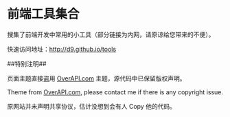 前端工具集合
=====

搜集了前端开发中常用的小工具（部分链接为内网，请原谅给您带来的不便）。

快速访问地址：http://d9.github.io/tools


##特别注明##

页面主题直接盗用 [OverAPI.com](http://overapi.com/) 主题，源代码中已保留版权声明。

Theme from [OverAPI.com](http://overapi.com/), please contact me if there is any copyright issue.

原网站并未声明共享协议，估计没想到会有人 Copy 他的代码。
